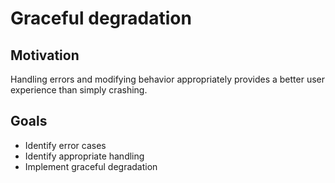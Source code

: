 # Graceful degradation

## Motivation

Handling errors and modifying behavior appropriately provides a better user experience than simply crashing.

## Goals

* Identify error cases
* Identify appropriate handling
* Implement graceful degradation